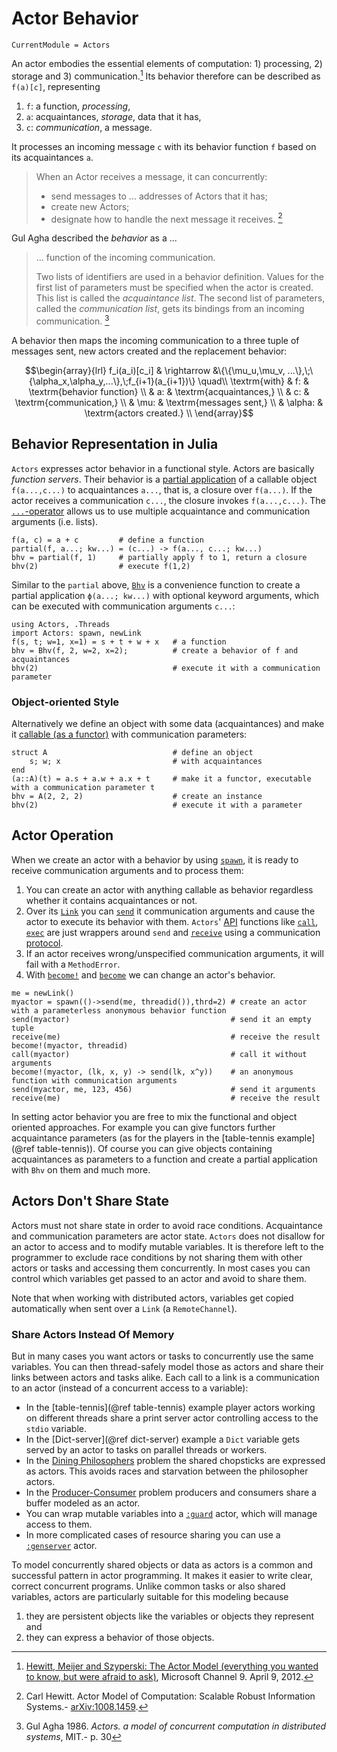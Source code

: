 # Actor Behavior

```@meta
CurrentModule = Actors
```

An actor embodies the essential elements of  computation: 1) processing, 2) storage and 3) communication.[^1] Its behavior therefore can be described as ``f(a)[c]``,  representing

1. ``f``: a function, *processing*,
2. ``a``: acquaintances, *storage*, data that it has,
3. ``c``: *communication*, a message.

It processes an incoming message ``c`` with its behavior function ``f`` based on its acquaintances ``a``.

> When an Actor receives a message, it can concurrently:
>
> - send messages to ... addresses of Actors that it has;
> - create new Actors;
> - designate how to handle the next message it receives. [^2]

Gul Agha described the *behavior* as a ...

> ... function of the incoming communication.
>
> Two lists of identifiers are used in a behavior definition. Values for the first list of parameters must be specified when the actor is created. This list is called the *acquaintance list*. The second list of parameters, called the *communication list*, gets its bindings from an incoming communication. [^3]

A behavior then maps the incoming communication to a three tuple of messages sent, new actors created and the replacement behavior:

```math
\begin{array}{lrl}
f_i(a_i)[c_i] & \rightarrow &\{\{\mu_u,\mu_v, ...\},\;\{\alpha_x,\alpha_y,...\},\;f_{i+1}(a_{i+1})\} \quad\\
\textrm{with} & f: & \textrm{behavior function} \\
 & a: & \textrm{acquaintances,} \\
 & c: & \textrm{communication,} \\
 & \mu: & \textrm{messages sent,} \\
 & \alpha: & \textrm{actors created.} \\
\end{array}
```

## Behavior Representation in Julia

`Actors` expresses actor behavior in a functional style. Actors are basically *function servers*. Their behavior is a [partial application](https://en.wikipedia.org/wiki/Partial_application) of a callable object ``f(a...,c...)`` to acquaintances ``a...``, that is, a closure over ``f(a...)``. If the actor receives a communication ``c...``, the closure invokes ``f(a...,c...)``. The [`...`-operator](https://docs.julialang.org/en/v1.6/manual/faq/#What-does-the-...-operator-do?) allows us to use multiple acquaintance and communication arguments (i.e. lists).

```@repl
f(a, c) = a + c         # define a function
partial(f, a...; kw...) = (c...) -> f(a..., c...; kw...)
bhv = partial(f, 1)     # partially apply f to 1, return a closure
bhv(2)                  # execute f(1,2)
```

Similar to the `partial` above, [`Bhv`](@ref) is a convenience function to create a partial application `ϕ(a...; kw...)` with optional keyword arguments, which can be executed with communication arguments `c...`:

```@repl bhv
using Actors, .Threads
import Actors: spawn, newLink
f(s, t; w=1, x=1) = s + t + w + x   # a function
bhv = Bhv(f, 2, w=2, x=2);          # create a behavior of f and acquaintances
bhv(2)                              # execute it with a communication parameter
```

### Object-oriented Style

Alternatively we define an object with some data (acquaintances) and make it [callable (as a functor)](https://en.wikipedia.org/wiki/Function_object) with communication parameters:

```@repl bhv
struct A                            # define an object 
    s; w; x                         # with acquaintances
end
(a::A)(t) = a.s + a.w + a.x + t     # make it a functor, executable with a communication parameter t
bhv = A(2, 2, 2)                    # create an instance
bhv(2)                              # execute it with a parameter
```

## Actor Operation

When we create an actor with a behavior by using [`spawn`](@ref), it is ready to receive communication arguments and to process them:

1. You can create an actor with anything callable as behavior regardless whether it contains acquaintances or not.
2. Over its [`Link`](@ref) you can [`send`](@ref) it communication arguments and cause the actor to execute its behavior with them. `Actors`' [API](api.md) functions like [`call`](@ref), [`exec`](@ref) are just wrappers around `send` and [`receive`](@ref) using a communication [protocol](protocol.md).
3. If an actor receives wrong/unspecified communication arguments, it will fail with a `MethodError`.
4. With [`become!`](@ref) and [`become`](@ref) we can change an actor's behavior.

```@repl bhv
me = newLink()
myactor = spawn(()->send(me, threadid()),thrd=2) # create an actor with a parameterless anonymous behavior function
send(myactor)                                    # send it an empty tuple
receive(me)                                      # receive the result
become!(myactor, threadid)
call(myactor)                                    # call it without arguments
become!(myactor, (lk, x, y) -> send(lk, x^y))    # an anonymous function with communication arguments
send(myactor, me, 123, 456)                      # send it arguments
receive(me)                                      # receive the result
```

In setting actor behavior you are free to mix the functional and object oriented approaches. For example you can give functors further acquaintance parameters (as for the players in the [table-tennis example](@ref table-tennis)). Of course you can give objects containing acquaintances as parameters to a function and create a partial application with `Bhv` on them and much more.

## Actors Don't Share State

Actors must not share state in order to avoid race conditions. Acquaintance and communication parameters are actor state. `Actors` does not disallow for an actor to access and to modify mutable variables. It is therefore left to the programmer to exclude race conditions by not sharing them with other actors or tasks and accessing them concurrently. In most cases you can control which variables get passed to an actor and avoid to share them.

Note that when working with distributed actors, variables get copied automatically when sent over a `Link` (a `RemoteChannel`).

### Share Actors Instead Of Memory

But in many cases you want actors or tasks to concurrently use the same variables. You can then thread-safely model those as actors and share their links between actors and tasks alike. Each call to a link is a communication to an actor (instead of a concurrent access to a variable):

- In the [table-tennis](@ref table-tennis) example player actors working on different threads share a print server actor controlling access to the `stdio` variable.
- In the [Dict-server](@ref dict-server) example a `Dict` variable gets served by an actor to tasks on parallel threads or workers.
- In the [Dining Philosophers](examples/dining_phil.md) problem the shared chopsticks are expressed as actors. This avoids races and starvation between the philosopher actors.
- In the [Producer-Consumer](examples/prod_cons.md) problem producers and consumers share a buffer modeled as an actor.
- You can wrap mutable variables into a [`:guard`](https://github.com/JuliaActors/Guards.jl) actor, which will manage access to them.
- In more complicated cases of resource sharing you can use a [`:genserver`](https://github.com/JuliaActors/GenServers.jl) actor.

To model concurrently shared objects or data as actors is a common and successful pattern in actor programming. It makes it easier to write clear, correct concurrent programs. Unlike common tasks or also shared variables, actors are particularly suitable for this modeling because

1. they are persistent objects like the variables or objects they represent and
2. they can express a behavior of those objects.

[^1]: [Hewitt, Meijer and Szyperski: The Actor Model (everything you wanted to know, but were afraid to ask)](http://channel9.msdn.com/Shows/Going+Deep/Hewitt-Meijer-and-Szyperski-The-Actor-Model-everything-you-wanted-to-know-but-were-afraid-to-ask), Microsoft Channel 9. April 9, 2012.
[^2]: Carl Hewitt. Actor Model of Computation: Scalable Robust Information Systems.- [arXiv:1008.1459](https://arxiv.org/abs/1008.1459).
[^3]: Gul Agha 1986. *Actors. a model of concurrent computation in distributed systems*, MIT.- p. 30
